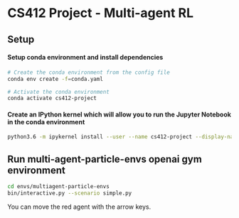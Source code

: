 # CS412 Project - Multi-agent RL

## Setup

#### Setup conda environment and install dependencies

```sh
# Create the conda environment from the config file
conda env create -f=conda.yaml

# Activate the conda environment
conda activate cs412-project
```

#### Create an IPython kernel which will allow you to run the Jupyter Notebook in the conda environment
```sh
python3.6 -m ipykernel install --user --name cs412-project --display-name "cs412-project"
```


## Run multi-agent-particle-envs openai gym environment
```sh
cd envs/multiagent-particle-envs
bin/interactive.py --scenario simple.py
```
You can move the red agent with the arrow keys.
